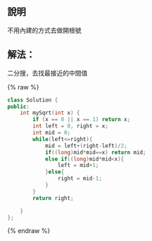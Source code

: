 ## 說明

不用內建的方式去做開根號

## 解法：

二分搜，去找最接近的中間值

{% raw %}

```cpp
class Solution {
public:
    int mySqrt(int x) {
        if (x == 0 || x == 1) return x;
        int left = 0, right = x;
        int mid = 0;
        while(left<=right){
            mid = left+(right-left)/2;
            if((long)mid*mid==x) return mid;
            else if((long)mid*mid<x){
                left = mid+1;
            }else{
                right = mid-1;
            }
        }
        return right;

    }
};
```

{% endraw %}
